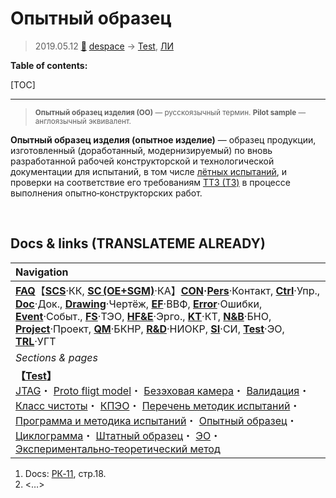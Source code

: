 # Опытный образец
> 2019.05.12 [🚀](../index/index.md) [despace](index.md) → [Test](test.md), [ЛИ](rnd_e.md)

**Table of contents:**

[TOC]

---

> <small>**Опытный образец изделия (ОО)** — русскоязычный термин. **Pilot sample** — англоязычный эквивалент.</small>

**Опытный образец изделия (опытное изделие)** — образец продукции, изготовленный (доработанный, модернизируемый) по вновь разработанной рабочей конструкторской и технологической документации для испытаний, в том числе [лётных испытаний](rnd_e.md), и проверки на соответствие его требованиям [ТТЗ (ТЗ)](tor.md) в процессе выполнения опытно‑конструкторских работ.



<p style="page-break-after:always"> </p>

## Docs & links (TRANSLATEME ALREADY)
|Navigation|
|:-|
|**[FAQ](faq.md)**【**[SCS](scs.md)**·КК, **[SC (OE+SGM)](sc.md)**·КА】**[CON](contact.md)·[Pers](person.md)**·Контакт, **[Ctrl](control.md)**·Упр., **[Doc](doc.md)**·Док., **[Drawing](drawing.md)**·Чертёж, **[EF](ef.md)**·ВВФ, **[Error](error.md)**·Ошибки, **[Event](event.md)**·Событ., **[FS](fs.md)**·ТЭО, **[HF&E](hfe.md)**·Эрго., **[KT](kt.md)**·КТ, **[N&B](nnb.md)**·БНО, **[Project](project.md)**·Проект, **[QM](qm.md)**·БКНР, **[R&D](rnd.md)**·НИОКР, **[SI](si.md)**·СИ, **[Test](test.md)**·ЭО, **[TRL](trl.md)**·УГТ|
|*Sections & pages*|
|**【[Test](test.md)】**<br> [JTAG](jtag.md)・ [Proto fligt model](pfm.md)・ [Безэховая камера](ach.md)・ [Валидация](vnv.md)・ [Класс чистоты](clean_lvl.md)・ [КПЭО](ctpr.md)・ [Перечень методик испытаний](list_tp.md)・ [Программа и методика испытаний](pmot.md)・ [Опытный образец](pilot_sample.md)・ [Циклограмма](obc.md)・ [Штатный образец](flight_unit.md)・ [ЭО](test.md)・ [Экспериментально‑теоретический метод](etetm.md)|

   1. Docs: [РК‑11](const_rk.md), стр.18.
   1. <…>
